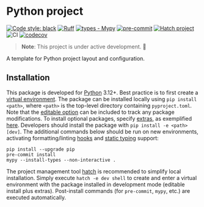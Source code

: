 # Python project

[![Code style: black](https://img.shields.io/badge/code%20style-black-000000.svg)](https://github.com/psf/black)
[![Ruff](https://img.shields.io/endpoint?url=https://raw.githubusercontent.com/charliermarsh/ruff/main/assets/badge/v2.json)](https://github.com/charliermarsh/ruff)
[![types - Mypy](https://img.shields.io/badge/types-Mypy-blue.svg)](https://github.com/python/mypy)
[![pre-commit](https://img.shields.io/badge/pre--commit-enabled-brightgreen?logo=pre-commit)](https://github.com/pre-commit/pre-commit)
[![Hatch project](https://img.shields.io/badge/%F0%9F%A5%9A-Hatch-4051b5.svg)](https://github.com/pypa/hatch)
![CI](https://github.com/rademacher-p/Python-project/actions/workflows/ci.yml/badge.svg)
[![codecov](https://codecov.io/github/rademacher-p/Python-project/graph/badge.svg?token=OKPQ9m3mQT)](https://codecov.io/github/rademacher-p/Python-project)
<!-- [![DOI](https://zenodo.org/badge/DOI/10.5281/zenodo.6886844.svg)](https://doi.org/10.5281/zenodo.6886844) -->

> **Note**: This project is under active development. :construction:

A template for Python project layout and configuration.

## Installation
This package is developed for [Python](https://www.python.org/downloads/) 3.12+. Best practice is to first create a [virtual environment](https://docs.python.org/3/tutorial/venv.html). The package can be installed locally using `pip install <path>`, where `<path>` is the top-level directory containing `pyproject.toml`. Note that the [editable option](https://pip.pypa.io/en/stable/topics/local-project-installs/#editable-installs) can be included to track any package modifications. To install optional packages, specify [extras](https://peps.python.org/pep-0508/#extras), as exemplified [here](https://pip.pypa.io/en/stable/cli/pip_install/#examples). Developers should install the package with `pip install -e <path>[dev]`. The additional commands below should be run on new environments, activating formatting/linting [hooks](https://git-scm.com/book/en/v2/Customizing-Git-Git-Hooks) and [static typing](https://mypy.readthedocs.io/en/stable/index.html) support:
```
pip install --upgrade pip
pre-commit install
mypy --install-types --non-interactive .
```

The project management tool [hatch](https://hatch.pypa.io/) is recommended to simplify local installation. Simply execute `hatch -e dev shell` to create and enter a virtual environment with the package installed in development mode (editable install plus extras). Post-install commands (for `pre-commit`, `mypy`, etc.) are executed automatically.


<!-- This code is developed for [Python](https://www.python.org/downloads/) 3.11+. Best practice is to first create a [virtual environment](https://docs.python.org/3/tutorial/venv.html). The commands below should be executed on new environments from the repository top-level, installing development dependencies, activating formatting/linting [hooks](https://git-scm.com/book/en/v2/Customizing-Git-Git-Hooks), and supporting [static typing](https://mypy.readthedocs.io/en/stable/index.html):
```
pip install --upgrade pip
pip install -r requirements.txt -r requirements-dev.txt
pre-commit install
mypy --install-types --non-interactive .
```

The project management tool [hatch](https://hatch.pypa.io/) is recommended to simplify local installation. Simply execute `hatch -e dev shell` to create and enter a virtual environment with the development dependencies installed. Post-install commands (for `pre-commit`, `mypy`, etc.) are executed automatically. -->


<!-- The package can then be installed directly from GitHub using
```
pip install git+https://github.com/rademacher-p/Python-project
```
To install a specific version or branch, [specify a ref](https://pip.pypa.io/en/stable/topics/vcs-support/). -->
